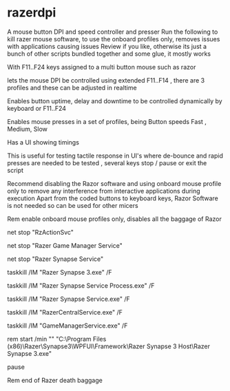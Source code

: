 # razerdpi
A mouse button DPI and speed controller and presser
Run the following to kill razer mouse software, to use the onboard profiles only, removes issues with applications causing issues
 Review if you like, otherwise its just a bunch of other scripts bundled together and some glue, it mostly works

With F11..F24 keys assigned to a multi button mouse such as razor

lets the mouse DPI be controlled using extended F11..F14 , there are 3 profiles and these can be adjusted in realtime

Enables button uptime, delay and downtime to be controlled dynamically by keyboard or F11..F24

Enables mouse presses in a set of profiles, being Button speeds Fast , Medium, Slow

Has a UI showing timings

This is useful for testing tactile response in UI's where de-bounce and rapid presses are needed to be tested , several keys stop / pause or exit the script

Recommend disabling the Razor software and using onboard mouse profile only to remove any interference from interactive applications during execution
Apart from the coded buttons to keyboard keys, Razor Software is not needed so can be used for other micers

Rem enable onboard mouse profiles only, disables all the baggage of Razor

net stop "RzActionSvc"

net stop "Razer Game Manager Service"

net stop "Razer Synapse Service"

taskkill /IM "Razer Synapse 3.exe" /F

taskkill /IM "Razer Synapse Service Process.exe" /F

taskkill /IM "Razer Synapse Service.exe" /F

taskkill /IM "RazerCentralService.exe" /F

taskkill /IM "GameManagerService.exe" /F

rem start /min "" "C:\Program Files (x86)\Razer\Synapse3\WPFUI\Framework\Razer Synapse 3 Host\Razer Synapse 3.exe"

pause



Rem end of Razer death baggage

